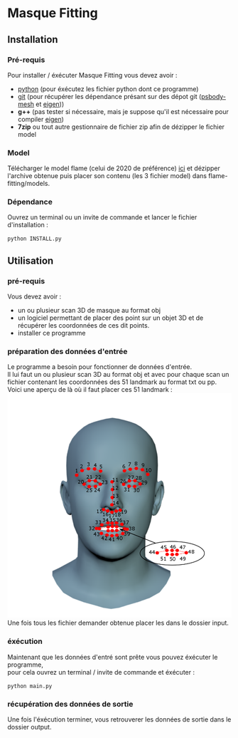# Masque Fitting

## Installation

### Pré-requis

Pour installer / éxécuter Masque Fitting vous devez avoir :
- [python](https://www.python.org/) (pour éxécutez les fichier python dont ce programme)
- [git](https://git-scm.com/) (pour récupérer les dépendance présant sur des dépot git ([psbody-mesh](https://github.com/MPI-IS/mesh) et [eigen](https://gitlab.com/libeigen/eigen)))
- **g++** (pas tester si nécessaire, mais je suppose qu'il est nécessaire pour compiler [eigen](https://gitlab.com/libeigen/eigen))
- **7zip** ou tout autre gestionnaire de fichier zip afin de dézipper le fichier model

### Model

Télécharger le model flame (celui de 2020 de préférence) [ici](https://flame.is.tue.mpg.de/)
et dézipper l'archive obtenue puis placer son contenu (les 3 fichier model) dans flame-fitting/models.

### Dépendance

Ouvrez un terminal ou un invite de commande et lancer le fichier d'installation :
```
python INSTALL.py
```

## Utilisation

### pré-requis

Vous devez avoir :
- un ou plusieur scan 3D de masque au format obj
- un logiciel permettant de placer des point sur un objet 3D et de récupérer les coordonnées de ces dit points.
- installer ce programme

### préparation des données d'entrée

Le programme a besoin pour fonctionner de données d'entrée. <br>
Il lui faut un ou plusieur scan 3D au format obj et avec pour chaque scan un fichier contenant les coordonnées des 51 landmark au format txt ou pp. <br>
Voici une aperçu de là où il faut placer ces 51 landmark :
![Image montrant les position des 51 landmark](./flame-fitting/data/landmarks_51_annotated.png)
Une fois tous les fichier demander obtenue placer les dans le dossier input.

### éxécution

Maintenant que les données d'entré sont prête vous pouvez éxécuter le programme, <br>
pour cela ouvrez un terminal / invite de commande et éxécuter :
```
python main.py
```

### récupération des données de sortie

Une fois l'éxécution terminer, vous retrouverer les données de sortie dans le dossier output.

